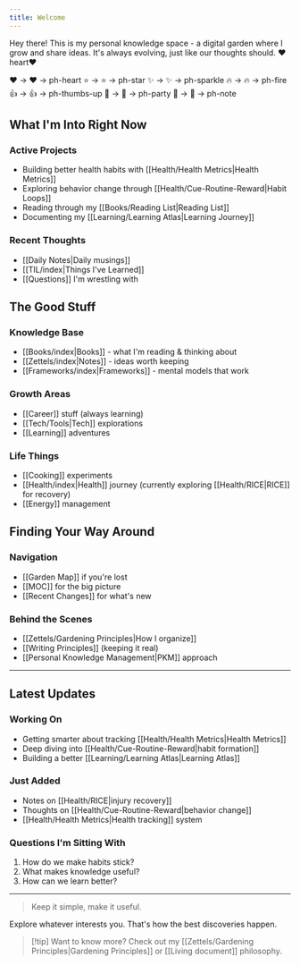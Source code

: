 ```yaml
---
title: Welcome
---
```

Hey there! This is my personal knowledge space - a digital garden where I grow and share ideas. It's always evolving, just like our thoughts should. :heart: heart❤️

:heart: → ❤️ → ph-heart
:star: → ⭐ → ph-star
:sparkles: → ✨ → ph-sparkle
:fire: → 🔥 → ph-fire
:thumbsup: → 👍 → ph-thumbs-up
:tada: → 🎉 → ph-party
:memo: → 📝 → ph-note

## What I'm Into Right Now

### Active Projects
- Building better health habits with [[Health/Health Metrics|Health Metrics]]
- Exploring behavior change through [[Health/Cue-Routine-Reward|Habit Loops]]
- Reading through my [[Books/Reading List|Reading List]]
- Documenting my [[Learning/Learning Atlas|Learning Journey]]

### Recent Thoughts
- [[Daily Notes|Daily musings]]
- [[TIL/index|Things I've Learned]]
- [[Questions]] I'm wrestling with

## The Good Stuff

### Knowledge Base
- [[Books/index|Books]] - what I'm reading & thinking about
- [[Zettels/index|Notes]] - ideas worth keeping
- [[Frameworks/index|Frameworks]] - mental models that work

### Growth Areas
- [[Career]] stuff (always learning)
- [[Tech/Tools|Tech]] explorations
- [[Learning]] adventures

### Life Things
- [[Cooking]] experiments
- [[Health/index|Health]] journey (currently exploring [[Health/RICE|RICE]] for recovery)
- [[Energy]] management

## Finding Your Way Around

### Navigation
- [[Garden Map]] if you're lost
- [[MOC]] for the big picture
- [[Recent Changes]] for what's new

### Behind the Scenes
- [[Zettels/Gardening Principles|How I organize]]
- [[Writing Principles]] (keeping it real)
- [[Personal Knowledge Management|PKM]] approach

---

## Latest Updates

### Working On
- Getting smarter about tracking [[Health/Health Metrics|Health Metrics]]
- Deep diving into [[Health/Cue-Routine-Reward|habit formation]]
- Building a better [[Learning/Learning Atlas|Learning Atlas]]

### Just Added
- Notes on [[Health/RICE|injury recovery]]
- Thoughts on [[Health/Cue-Routine-Reward|behavior change]]
- [[Health/Health Metrics|Health tracking]] system

### Questions I'm Sitting With
1. How do we make habits stick?
2. What makes knowledge useful?
3. How can we learn better?

---

> Keep it simple, make it useful.

Explore whatever interests you. That's how the best discoveries happen.


> [!tip] Want to know more?
> Check out my [[Zettels/Gardening Principles|Gardening Principles]] or [[Living document]] philosophy.

